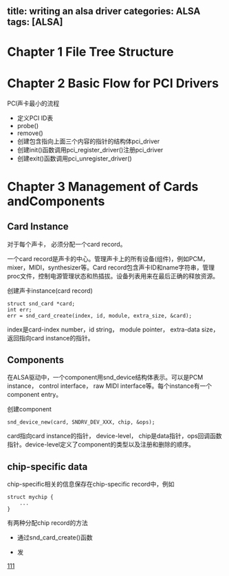 title: writing an alsa driver
categories: ALSA
tags: [ALSA]
---

# Chapter 1 File Tree Structure

# Chapter 2 Basic Flow for PCI Drivers
PCI声卡最小的流程

- 定义PCI ID表
- probe()
- remove()
- 创建包含指向上面三个内容的指针的结构体pci_driver
- 创建init()函数调用pci_register_driver()注册pci_driver
- 创建exit()函数调用pci_unregister_driver()

# Chapter 3 Management of Cards andComponents

## Card Instance
对于每个声卡， 必须分配一个card record。

一个card record是声卡的中心。管理声卡上的所有设备(组件)，例如PCM，mixer，MIDI，synthesizer等。Card record包含声卡ID和name字符串，管理proc文件，控制电源管理状态和热插拔。设备列表用来在最后正确的释放资源。

创建声卡instance(card record)

	struct snd_card *card;
	int err;
	err = snd_card_create(index, id, module, extra_size, &card);

index是card-index number，id string， module pointer， extra-data size， 返回指向card instance的指针。

## Components
在ALSA驱动中，一个component用snd_device结构体表示。可以是PCM instance， control interface， raw MIDI interface等。每个instance有一个component entry。

创建component

	snd_device_new(card, SNDRV_DEV_XXX, chip, &ops);

card指向card instance的指针， device-level， chip是data指针，ops回调函数指针。device-level定义了component的类型以及注册和删除的顺序。

## chip-specific data
chip-specific相关的信息保存在chip-specific record中，例如

	struct mychip {
		...
	}

有两种分配chip record的方法

- 通过snd_card_create()函数   


- 发




[111](https://www.alsa-project.org/main/index.php/ALSA_Driver_Documentation)